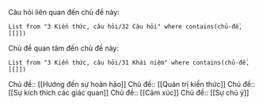 Câu hỏi liên quan đến chủ đề này:
```dataview
List from "3 Kiến thức, câu hỏi/32 Câu hỏi" where contains(chủ-đề,[[]]) 
```

Chủ đề quan tâm đến chủ đề này:
```dataview
List from "3 Kiến thức, câu hỏi/31 Khái niệm" where contains(chủ-đề,[[]]) 
```
Chủ đề:: [[Hướng đến sự hoàn hảo]]
Chủ đề:: [[Quản trị kiến thức]]
Chủ đề:: [[Sự kích thích các giác quan]]
Chủ đề:: [[Cảm xúc]]
Chủ đề:: [[Sự chú ý]]
